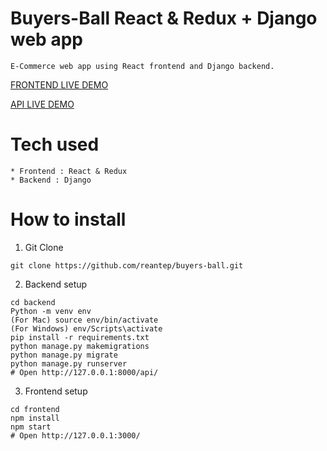 # Buyers-Ball React & Redux + Django web app
```
E-Commerce web app using React frontend and Django backend.

```


<a href="https://bbapp-frontend-production.herokuapp.com/" rel="nofollow">FRONTEND LIVE DEMO</a>


<a href="https://bbapp-backend-production.herokuapp.com/api/" rel="nofollow"> API LIVE DEMO</a>

# Tech used
```
* Frontend : React & Redux
* Backend : Django
```

# How to install  
1. Git Clone

```
git clone https://github.com/reantep/buyers-ball.git
```

2. Backend setup 

```
cd backend
Python -m venv env
(For Mac) source env/bin/activate
(For Windows) env/Scripts\activate
pip install -r requirements.txt
python manage.py makemigrations
python manage.py migrate
python manage.py runserver
# Open http://127.0.0.1:8000/api/
```

3. Frontend setup

```
cd frontend
npm install
npm start
# Open http://127.0.0.1:3000/
```
